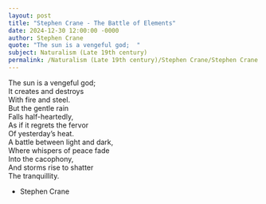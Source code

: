 ```yaml
---
layout: post
title: "Stephen Crane - The Battle of Elements"
date: 2024-12-30 12:00:00 -0000
author: Stephen Crane
quote: "The sun is a vengeful god;  "
subject: Naturalism (Late 19th century)
permalink: /Naturalism (Late 19th century)/Stephen Crane/Stephen Crane - The Battle of Elements
---
```


The sun is a vengeful god;  
It creates and destroys  
With fire and steel.  
But the gentle rain  
Falls half-heartedly,  
As if it regrets the fervor  
Of yesterday’s heat.  
A battle between light and dark,  
Where whispers of peace fade  
Into the cacophony,  
And storms rise to shatter  
The tranquillity.

- Stephen Crane
